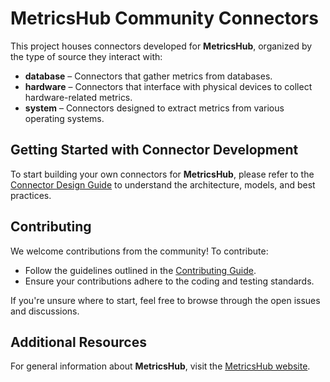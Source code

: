 # MetricsHub Community Connectors

This project houses connectors developed for **MetricsHub**, organized by the type of source they interact with:

- **database** – Connectors that gather metrics from databases.
- **hardware** – Connectors that interface with physical devices to collect hardware-related metrics.
- **system** – Connectors designed to extract metrics from various operating systems.

## Getting Started with Connector Development

To start building your own connectors for **MetricsHub**, please refer to the [Connector Design Guide](develop/index.md) to understand the architecture, models, and best practices.

## Contributing

We welcome contributions from the community! To contribute:

- Follow the guidelines outlined in the [Contributing Guide](https://metricshub.org/contributing.html).
- Ensure your contributions adhere to the coding and testing standards.

If you're unsure where to start, feel free to browse through the open issues and discussions.

## Additional Resources

For general information about **MetricsHub**, visit the [MetricsHub website](https://metricshub.com).